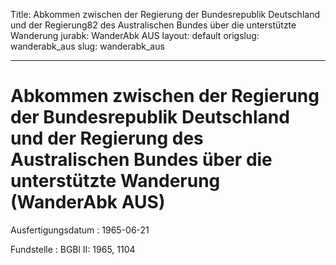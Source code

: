 Title: Abkommen zwischen der Regierung der Bundesrepublik Deutschland und der Regierung82
  des Australischen Bundes über die unterstützte Wanderung
jurabk: WanderAbk AUS
layout: default
origslug: wanderabk_aus
slug: wanderabk_aus

---

# Abkommen zwischen der Regierung der Bundesrepublik Deutschland und der Regierung des Australischen Bundes über die unterstützte Wanderung (WanderAbk AUS)

Ausfertigungsdatum
:   1965-06-21

Fundstelle
:   BGBl II: 1965, 1104

